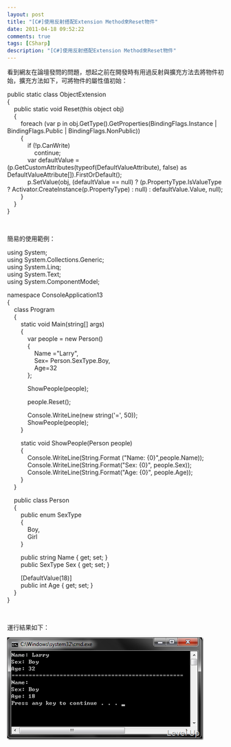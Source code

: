 ```yaml
---
layout: post
title: "[C#]使用反射搭配Extension Method來Reset物件"
date: 2011-04-18 09:52:22
comments: true
tags: [CSharp]
description: "[C#]使用反射搭配Extension Method來Reset物件"
---
```

<p>
	看到網友在論壇發問的問題，想起之前在開發時有用過反射與擴充方法去將物件初始，擴充方法如下，可將物件的屬性值初始：</p>
<p>
	public static class ObjectExtension<br />
	{<br />
	    public static void Reset(this object obj)<br />
	    {<br />
	        foreach (var p in obj.GetType().GetProperties(BindingFlags.Instance | BindingFlags.Public | BindingFlags.NonPublic))<br />
	        {<br />
	            if (!p.CanWrite)<br />
	                continue;<br />
	            var defaultValue = (p.GetCustomAttributes(typeof(DefaultValueAttribute), false) as DefaultValueAttribute[]).FirstOrDefault();<br />
	            p.SetValue(obj, (defaultValue == null) ? (p.PropertyType.IsValueType ? Activator.CreateInstance(p.PropertyType) : null) : defaultValue.Value, null);<br />
	        }<br />
	    }<br />
	}</p>
<p>
	 </p>
<p>
	簡易的使用範例：</p>
<p>
	using System;<br />
	using System.Collections.Generic;<br />
	using System.Linq;<br />
	using System.Text;<br />
	using System.ComponentModel;</p>
<p>
	namespace ConsoleApplication13<br />
	{<br />
	    class Program<br />
	    {<br />
	        static void Main(string[] args)<br />
	        {<br />
	            var people = new Person()<br />
	            {<br />
	                Name ="Larry",<br />
	                Sex= Person.SexType.Boy,<br />
	                Age=32<br />
	            };</p>
<p>
	            ShowPeople(people);</p>
<p>
	            people.Reset();</p>
<p>
	            Console.WriteLine(new string('=', 50));<br />
	            ShowPeople(people);<br />
	        }</p>
<p>
	        static void ShowPeople(Person people)<br />
	        {           <br />
	            Console.WriteLine(String.Format ("Name: {0}",people.Name));<br />
	            Console.WriteLine(String.Format("Sex: {0}", people.Sex));<br />
	            Console.WriteLine(String.Format("Age: {0}", people.Age));<br />
	        }<br />
	    }</p>
<p>
	    public class Person<br />
	    {<br />
	        public enum SexType<br />
	        {<br />
	            Boy,<br />
	            Girl<br />
	        }</p>
<p>
	        public string Name { get; set; }               <br />
	        public SexType Sex { get; set; }</p>
<p>
	        [DefaultValue(18)]<br />
	        public int Age { get; set; }<br />
	    }<br />
	}</p>
<p>
	 </p>
<p>
	運行結果如下：</p>
<p>
	<img alt="image" border="0" height="239" src="\images\posts\23027\image_thumb.png" style="border-bottom: 0px; border-left: 0px; border-top: 0px; border-right: 0px" width="457" /></p>
